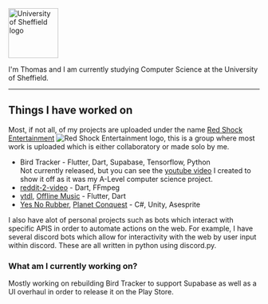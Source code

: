 <img src=https://www.sheffield.ac.uk/themes/custom/uos_public/images/logos/uos-crest.svg width=100 alt="University of Sheffield logo">
<p>I'm Thomas and I am currently studying Computer Science at the University of Sheffield.</p>

---
## Things I have worked on
Most, if not all, of my projects are uploaded under the name [Red Shock Entertainment](https://github.com/red-shock) ![Red Shock Entertainment logo](https://avatars.githubusercontent.com/u/134847576?s=20&v=4), this is a group where most work is uploaded which is either collaboratory or made solo by me.
- Bird Tracker - Flutter, Dart, Supabase, Tensorflow, Python <br>
  Not currently released, but you can see the [youtube video](https://youtu.be/RZ105B2EbC4) I created to show it off as it was my A-Level computer science project. 
- [reddit-2-video](https://github.com/Thomasssb1/reddit-2-video) - Dart, FFmpeg
- [ytdl](https://github.com/Thomasssb1/ytdl), [Offline Music](https://play.google.com/store/apps/details?id=com.redshock.offline_music) - Flutter, Dart
- [Yes No Rubber](https://play.google.com/store/apps/details?id=com.RedShockEntertainment.YesNoRubber), [Planet Conquest](https://play.google.com/store/apps/details?id=com.RedshockEntertainment.PlanetConquestRemastered) - C#, Unity, Asesprite <br>

I also have alot of personal projects such as bots which interact with specific APIS in order to automate actions on the web. For example, I have several discord bots which allow for interactivity with the web by user input within discord. These are all written in python using discord.py.

### What am I currently working on?
Mostly working on rebuilding Bird Tracker to support Supabase as well as a UI overhaul in order to release it on the Play Store.
